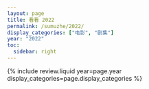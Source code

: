 ```yaml
---
layout: page
title: 看看 2022
permalink: /sumuzhe/2022/
display_categories: ["电影", "剧集"]
year: "2022"
toc:
  sidebar: right
---
```



{% include review.liquid year=page.year display_categories=page.display_categories %}